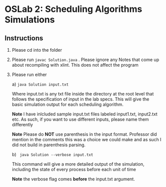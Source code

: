 # OSLab 2: Scheduling Algorithms Simulations 

## Instructions 

1) Please cd into the folder 

2) Please run ```javac Solution.java``` . Please ignore any Notes that come up about recompiling with xlint. This does not affect the program 

3) Please run either 

   a) ```java Solution input.txt```   
   
   Where input.txt is any txt file inside the directory at the root level that follows the specification of input in the lab specs. This will give the basic simulation output for each scheduling algorithm. 
 
   **Note** I have inlcluded sample input.txt files labeled input1.txt, input2.txt etc. As such, if you want to use different inputs, please name them differently  
   
   **Note** Please do **NOT** use parenthesis in the input format. Professor did mention in the comments this was a choice we could make and as such I did not build in parenthesis parsing. 
   
   b) ``` java Solution --verbose input.txt```  
   
   This command will give a more detailed output of the simulation, including the state of every process before each unit of time 
   
   **Note** the verbose flag comes **before** the input.txt argument.  
